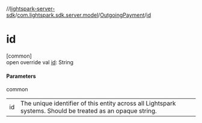 //[lightspark-server-sdk](../../../index.md)/[com.lightspark.sdk.server.model](../index.md)/[OutgoingPayment](index.md)/[id](id.md)

# id

[common]\
open override val [id](id.md): String

#### Parameters

common

| | |
|---|---|
| id | The unique identifier of this entity across all Lightspark systems. Should be treated as an opaque string. |
